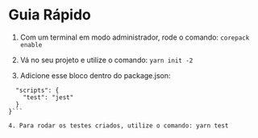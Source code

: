 # Guia Rápido

1. Com um terminal em modo administrador, rode o comando: `corepack enable`

2. Vá no seu projeto e utilize o comando: `yarn init -2`

3. Adicione esse bloco dentro do package.json:

```{
  "scripts": {
    "test": "jest"
  }
}```

4. Para rodar os testes criados, utilize o comando: yarn test 
